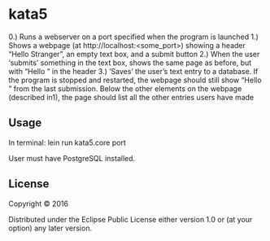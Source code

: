 # kata5

0.) Runs a webserver on a port specified when the program is launched
1.) Shows a webpage (at http://localhost:<some_port>) showing a header “Hello Stranger”, an empty text box, and a submit button
2.) When the user ‘submits’ something in the text box, shows the same page as before, but with “Hello <text>” in the header
3.) ‘Saves’ the user’s  text entry to a database. If the program is stopped and restarted, the webpage should still show “Hello <text>” from the last submission.  Below the other elements on the webpage (described in1), the page should list all the other entries users have made

## Usage
In terminal:
lein run kata5.core port

User must have PostgreSQL installed.

## License

Copyright © 2016

Distributed under the Eclipse Public License either version 1.0 or (at
your option) any later version.
